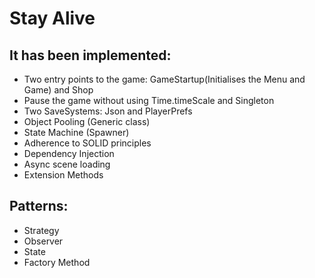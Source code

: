 # Stay Alive

## **It has been implemented**:

+ Two entry points to the game: GameStartup(Initialises the Menu and Game) and Shop
+ Pause the game without using Time.timeScale and Singleton
+ Two SaveSystems: Json and PlayerPrefs
+ Object Pooling (Generic class)
+ State Machine (Spawner)
+ Adherence to SOLID principles
+ Dependency Injection
+ Async scene loading
+ Extension Methods


## **Patterns**:

+ Strategy
+ Observer
+ State
+ Factory Method